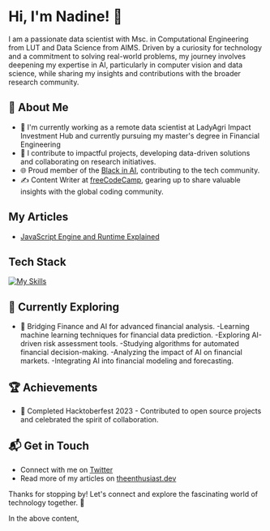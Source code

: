 # Hi, I'm Nadine! 👋

I am a passionate data scientist with Msc. in Computational Engineering from LUT and Data Science from AIMS. Driven by a curiosity for technology and a commitment to solving real-world problems, my journey involves deepening my expertise in AI, particularly in computer vision and data science, while sharing my insights and contributions with the broader research community.

## 🚀 About Me

- 🔭 I'm currently working as a remote data scientist at LadyAgri Impact Investment Hub and currently pursuing my master's degree in Financial Engineering
- 📝 I contribute to impactful projects, developing data-driven solutions and collaborating on research initiatives.
- 🌐 Proud member of the [Black in AI](https://blackinai.github.io/#/), contributing to the tech community.
- ✍️ Content Writer at [freeCodeCamp](https://www.freecodecamp.org/), gearing up to share valuable insights with the global coding community.

## My Articles
- [JavaScript Engine and Runtime Explained](https://www.freecodecamp.org/news/javascript-engine-and-runtime-explained/)


## Tech Stack
[![My Skills](https://skillicons.dev/icons?i=js,py,r,anaconda,matlab,mysql,arduino)](https://skillicons.dev)

## 🌱 Currently Exploring

- 🚀 Bridging Finance and AI for advanced financial analysis.
    -Learning machine learning techniques for financial data prediction.
  -Exploring AI-driven risk assessment tools.
  -Studying algorithms for automated financial decision-making.
  -Analyzing the impact of AI on financial markets.
  -Integrating AI into financial modeling and forecasting.


 ## 🏆 Achievements

- 🌟 Completed Hacktoberfest 2023 - Contributed to open source projects and celebrated the spirit of collaboration.


## 📬 Get in Touch

- Connect with me on [Twitter](https://twitter.com/introvertedbot)
- Read more of my articles on [theenthusiast.dev](https://theenthusiast.dev)

Thanks for stopping by! Let's connect and explore the fascinating world of technology together. 🚀



<!--

Here are some ideas to get you started:

- 🔭 I’m currently working on ...
- 🌱 I’m currently learning ...
- 👯 I’m looking to collaborate on ...
- 🤔 I’m looking for help with ...
- 💬 Ask me about ...
- 📫 How to reach me: ...
- 😄 Pronouns: ...
- ⚡ Fun fact: ...
-->
In the above content, 
